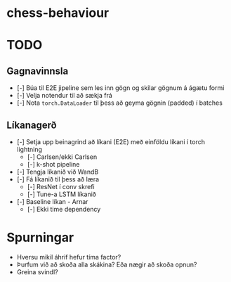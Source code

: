 # chess-behaviour

# TODO

## Gagnavinnsla

- [-] Búa til E2E jipeline sem les inn gögn og skilar gögnum á ágætu formi
- [-] Velja notendur til að sækja frá
- [-] Nota `torch.DataLoader` til þess að geyma gögnin (padded) í batches

## Líkanagerð

- [-] Setja upp beinagrind að líkani (E2E) með einföldu líkani í torch lightning
  - [-] Carlsen/ekki Carlsen
  - [-] k-shot pipeline
- [-] Tengja líkanið við WandB
- [-] Fá líkanið til þess að læra
  - [-] ResNet í conv skrefi
  - [-] Tune-a LSTM líkanið
- [-] Baseline líkan - Arnar
  - [-] Ekki time dependency

# Spurningar

- Hversu mikil áhrif hefur tíma factor?
- Þurfum við að skoða alla skákina? Eða nægir að skoða opnun?
- Greina svindl?
